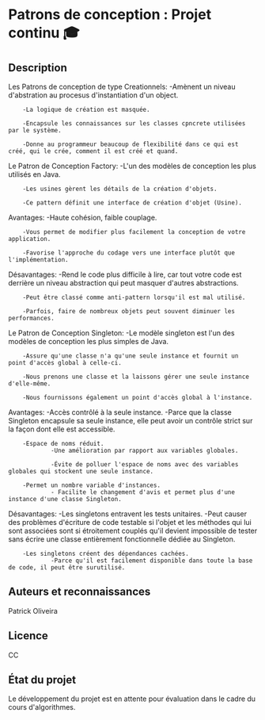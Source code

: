 # Patrons de conception : Projet continu :mortar_board:

[comment]: # (Définir un nom de projet qui explique sommairement ce dernier.)

[comment]: # (Je vais utiliser le code [comment]: #  pour ajouter des commentaires dans mes readme qui fonctionneront sur plusieurs plateforme mettant en forme le markdown)

[comment]: # (Source: https://stackoverflow.com/questions/4823468/comments-in-markdown)

[comment]: # (Utilisateur: Nick Volynkin)

## Description

[comment]: # (Il faut expliquer ce que le projet fait exactement. Il faut décrire le contexte du projet ainsi qu’offrir des ressources externes pour les termes pouvant être moins connus par les visiteurs. Si jamais ce projet est une solution alternative à un autre, il est important de le mentionner dans cette section.)
Les Patrons de conception de type Creationnels:
        -Amènent un niveau d'abstration au procesus d'instantiation d'un object. 

        -La logique de création est masquée.

        -Encapsule les connaissances sur les classes cpncrete utilisées par le système.

        -Donne au programmeur beaucoup de flexibilité dans ce qui est créé, qui le crée, comment il est créé et quand.

Le Patron de Conception Factory:
        -L'un des modèles de conception les plus utilisés en Java.

        -Les usines gèrent les détails de la création d'objets.

        -Ce pattern définit une interface de création d'objet (Usine).

Avantages:
        -Haute cohésion, faible couplage.

        -Vous permet de modifier plus facilement la conception de votre application.

        -Favorise l'approche du codage vers une interface plutôt que l'implémentation.

Désavantages:
        -Rend le code plus difficile à lire, car tout votre code est derrière un niveau abstraction qui peut masquer d'autres abstractions.

        -Peut être classé comme anti-pattern lorsqu'il est mal utilisé.

        -Parfois, faire de nombreux objets peut souvent diminuer les performances.

Le Patron de Conception Singleton:
        -Le modèle singleton est l'un des modèles de conception les plus simples de Java.

        -Assure qu'une classe n'a qu'une seule instance et fournit un point d'accès global à celle-ci.

        -Nous prenons une classe et la laissons gérer une seule instance d'elle-même.

        -Nous fournissons également un point d'accès global à l'instance.

Avantages:
        -Accès contrôlé à la seule instance.
                -Parce que la classe Singleton encapsule sa seule instance, elle peut avoir un contrôle strict sur la façon dont elle est accessible.

        -Espace de noms réduit.
                -Une amélioration par rapport aux variables globales.

                -Évite de polluer l'espace de noms avec des variables globales qui stockent une seule instance.

        -Permet un nombre variable d'instances.
                - Facilite le changement d'avis et permet plus d'une instance d'une classe Singleton.

Désavantages:
        -Les singletons entravent les tests unitaires.
                -Peut causer des problèmes d'écriture de code testable si l'objet et les méthodes qui lui sont        associées sont si étroitement couplés qu'il devient impossible de tester sans écrire une classe entièrement fonctionnelle dédiée au Singleton.

        -Les singletons créent des dépendances cachées.
                -Parce qu'il est facilement disponible dans toute la base de code, il peut être surutilisé.

[comment]: # (## Aide visuelle)

[comment]: # (Tout dépendant du type de projet, il peut être fort intéressant d’ajouter des supports visuels en faciliter la compréhension.)


[comment]: # (## Installation)

[comment]: # (Si jamais le projet nécessite l’installation de logiciels ou bibliothèque supplémentaire, il est important de le préciser ici. De plus, il faut prendre en considération que les visiteurs risquent souvent d’être des personnes plus novices. Par conséquent, il est utile de bien décrire chaque étape de l’installation de ce matériel supplémentaire.)


## Auteurs et reconnaissances
Patrick Oliveira

[comment]: # (Il est important de reconnaître les personnes ayant contribué au projet, ainsi que de remercier les personnes ayant offert du support.)

## Licence
CC

## État du projet
Le développement du projet est en attente pour évaluation dans le cadre du cours d'algorithmes.
